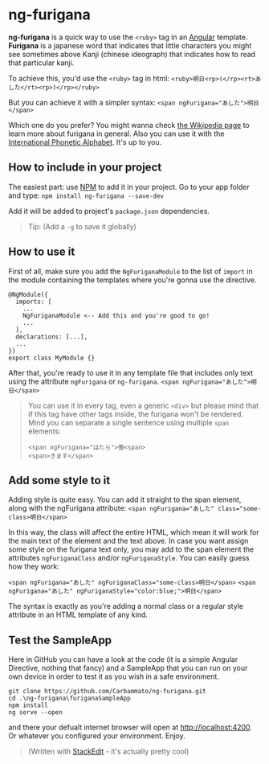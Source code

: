 # ng-furigana

**ng-furigana** is a quick way to use the `<ruby>` tag in an [Angular](https://angular.io) template. **Furigana** is a japanese word that indicates that little characters you might see sometimes above Kanji (chinese ideograph) that indicates how to read that particular kanji. 

To achieve this, you'd use the `<ruby>` tag in html:
`<ruby>明日<rp>(</rp><rt>あした</rt><rp>)</rp></ruby>`

But you can achieve it with a simpler syntax:
`<span ngFurigana="あした">明日</span>`

Which one do you prefer? You might wanna check [the Wikipedia page](https://en.wikipedia.org/wiki/Furigana) to learn more about furigana in general. Also you can use it with the [International Phonetic Alphabet](https://en.wikipedia.org/wiki/International_Phonetic_Alphabet). It's up to you.

## How to include in your project

The easiest part: use [NPM](https://www.npmjs.com/) to add it in your project. Go to your app folder and type:
 `npm install ng-furigana --save-dev`

Add it will be added to project's `package.json` dependencies.
> Tip: (Add a `-g` to save it globally)

## How to use it

First of all, make sure you add the `NgFuriganaModule` to the list of `import` in the module containing the templates where you're gonna use the directive.
```
@NgModule({
  imports: [
    ...
    NgFuriganaModule <-- Add this and you're good to go!
    ...
  ],
  declarations: [...],
  ...
})
export class MyModule {}
```
After that, you're ready to use it in any template file that includes only text using the attribute `ngFurigana` or `ng-furigana`.
`<span ngFurigana="あした">明日</span>`

> You can use it in every tag, even a generic `<div>` but please mind that if this tag have other tags inside, the furigana won't be rendered.  
>Mind you can separate a single sentence using multiple `span` elements:
> ```
> <span ngFurigana="はたら">働<span>
> <span>きます</span>
> ```
## Add some style to it
Adding style is quite easy. You can add it straight to the span element, along with the ngFurigana attribute:
`<span ngFurigana="あした" class="some-class>明日</span>`

In this way, the class will affect the entire HTML, which mean it will work for the main text of the element and the text above.
In case you want assign some style on the furigana text only, you may add to the span element the attributes `ngFuriganaClass` and/or `ngFuriganaStyle`. You can easily guess how they work:

`<span ngFurigana="あした" ngFuriganaClass="some-class>明日</span>`
`<span ngFurigana="あした" ngFuriganaStyle="color:blue;">明日</span>`

The syntax is exactly as you're adding a normal class or a regular style attribute in an HTML template of any kind.


## Test the SampleApp
Here in GitHub you can have a look at the code (it is a simple Angular Directive, nothing that fancy) and a SampleApp that you can run on your own device in order to test it as you wish in a safe environment.
```
git clone https://github.com/Carbammato/ng-furigana.git
cd .\ng-furigana\furiganaSampleApp
npm install
ng serve --open
```
and there your defualt internet browser will open at [http://localhost:4200](http://localhost:4200). Or whatever you configured your environment. Enjoy.




> (Written with [StackEdit](https://stackedit.io/) - it's actually pretty cool)
